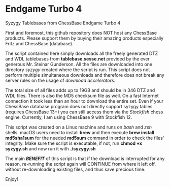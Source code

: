 # Endgame Turbo 4
Syzygy Tablebases from ChessBase Endgame Turbo 4

First and foremost, this github repository does NOT host any ChessBase products. Please support them by buying their amazing products especially Fritz and ChessBase (database).

The script contained here simply downloads all the freely generated DTZ and WDL tablebases from **tablebase.sesse.net** provided by the ever generous Mr. Steinar Gunderson. All the files are downloaded into one directory *syzygy* created where the script is run. This script does not perform multiple simultaneous downloads and therefore does not break any server rules on the usage of *download accelerators*.

The total size of all files adds up to 19GB and should be in 346 DTZ and WDL files. There is also the MD5 checksum file as well. On a fast Internet connection it took less than an hour to download the entire set. Even if your ChessBase database program does not directly support syzygy tables (requires ChessBase 13+) you can still access them via the *Stockfish* chess engine. Currently, I am using ChessBase 9 with Stockfish 12.

This script was created on a Linux machine and runs on *bash* and *zsh* shells. macOS users need to install **brew** and then execute **brew install md5sha1sum** for the needed **md5sum** command in order to check the files' integrity. Make sure the script is executable, if not, run **chmod +x syzygy.sh** and now run it with **./syzygy.sh**

The main ***BENEFIT*** of this script is that if the download is interrupted for any reason, re-running the script again will CONTINUE from where it left off, without re-downloading existing files, and thus save precious time.

Enjoy!
